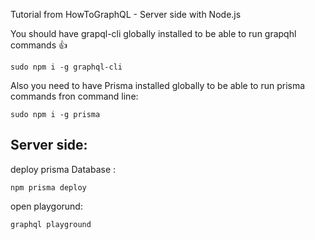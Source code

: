 Tutorial from HowToGraphQL - Server side with Node.js


You should have grapql-cli  globally installed to be able to run grapqhl commands 👍

```
sudo npm i -g graphql-cli
```

Also you need to have Prisma installed globally to be able to run prisma commands fron command line: 
```
sudo npm i -g prisma
```

## Server side:

deploy prisma Database :
```
npm prisma deploy
```

open playgorund: 

```
graphql playground
```
